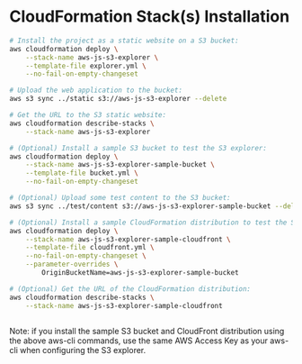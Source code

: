 # CloudFormation Stack(s) Installation

```sh
# Install the project as a static website on a S3 bucket:
aws cloudformation deploy \
    --stack-name aws-js-s3-explorer \
    --template-file explorer.yml \
    --no-fail-on-empty-changeset

# Upload the web application to the bucket:
aws s3 sync ../static s3://aws-js-s3-explorer --delete

# Get the URL to the S3 static website:
aws cloudformation describe-stacks \
    --stack-name aws-js-s3-explorer

# (Optional) Install a sample S3 bucket to test the S3 explorer:
aws cloudformation deploy \
    --stack-name aws-js-s3-explorer-sample-bucket \
    --template-file bucket.yml \
    --no-fail-on-empty-changeset

# (Optional) Upload some test content to the S3 bucket:
aws s3 sync ../test/content s3://aws-js-s3-explorer-sample-bucket --delete

# (Optional) Install a sample CloudFormation distribution to test the S3 explorer:
aws cloudformation deploy \
    --stack-name aws-js-s3-explorer-sample-cloudfront \
    --template-file cloudfront.yml \
    --no-fail-on-empty-changeset \
    --parameter-overrides \
        OriginBucketName=aws-js-s3-explorer-sample-bucket

# (Optional) Get the URL of the CloudFormation distribution:
aws cloudformation describe-stacks \
    --stack-name aws-js-s3-explorer-sample-cloudfront
 
```

Note: if you install the sample S3 bucket and CloudFront distribution using the above aws-cli commands, use the same AWS Access Key as your aws-cli when configuring the S3 explorer.
